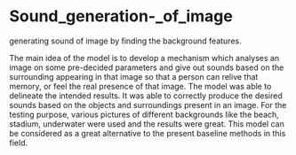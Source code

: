 # Sound_generation-_of_image
generating sound of image by finding the background features. 

The main idea of the model is to develop a mechanism which analyses an image on some pre-decided parameters and give out sounds based on the surrounding appearing in that image so that a person can relive that memory, or feel the real presence of that image. 
The model was able to delineate the intended results. It was able to correctly produce the desired sounds based on the objects and surroundings present in an image. For the testing purpose, various pictures of different backgrounds like the beach, stadium, underwater were used and the results were great. This model can be considered as a great alternative to the present baseline methods in this field.
